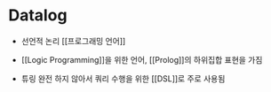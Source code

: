 # Datalog

- 선언적 논리 [[프로그래밍 언어]]

- [[Logic Programming]]을 위한 언어, [[Prolog]]의 하위집합 표현을 가짐

- 튜링 완전 하지 않아서 쿼리 수행을 위한 [[DSL]]로 주로 사용됨
